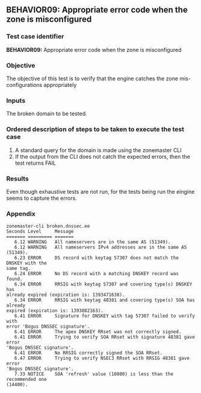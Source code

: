 ## BEHAVIOR09: Appropriate error code when the zone is misconfigured

### Test case identifier

**BEHAVIOR09:** Appropriate error code when the zone is misconfigured

### Objective 

The objective of this test is to verify that the engine catches the zone
mis-configurations appropriately

### Inputs

The broken domain to be tested.

### Ordered description of steps to be taken to execute the test case

1. A standard query for the domain is made using the zonemaster CLI
2. If the output from the CLI does not catch the expected errors, then the test
returns FAIL

### Results
Even though exhaustive tests are not run, for the tests being run the eingine
seems to capture the errors.


### Appendix
``` 
zonemaster-cli broken.dnssec.ee
Seconds Level     Message
======= ========= =======
   6.12 WARNING   All nameservers are in the same AS (51349).
   6.12 WARNING   All nameservers IPv4 addresses are in the same AS (51349).
   6.23 ERROR     DS record with keytag 57307 does not match the DNSKEY with the
same tag.
   6.24 ERROR     No DS record with a matching DNSKEY record was found.
   6.34 ERROR     RRSIG with keytag 57307 and covering type(s) DNSKEY has
already expired (expiration is: 1393471638).
   6.34 ERROR     RRSIG with keytag 48381 and covering type(s) SOA has already
expired (expiration is: 1393882163).
   6.41 ERROR     Signature for DNSKEY with tag 57307 failed to verify with
error 'Bogus DNSSEC signature'.
   6.41 ERROR     The apex DNSKEY RRset was not correctly signed.
   6.41 ERROR     Trying to verify SOA RRset with signature 48381 gave error
'Bogus DNSSEC signature'.
   6.41 ERROR     No RRSIG correctly signed the SOA RRset.
   6.47 ERROR     Trying to verify NSEC3 RRset with RRSIG 48381 gave error
'Bogus DNSSEC signature'.
   7.33 NOTICE    SOA 'refresh' value (10800) is less than the recommended one
(14400).

``` 


